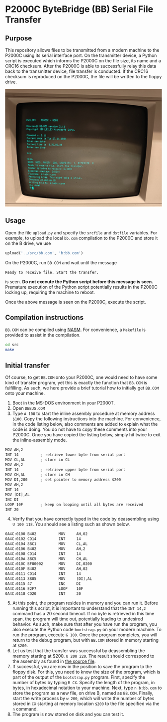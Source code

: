 # P2000C ByteBridge (BB) Serial File Transfer

## Purpose
This repository allows files to be transmitted from a modern machine to the
P2000C using its serial interface port. On the transmitter device, a Python
script is executed which informs the P2000C on the file size, its name and a
CRC16 checksum. After the P2000C is able to successfully relay this data back to
the transmitter device, file transfer is conducted. If the CRC16 checksum is
reproduced on the P2000C, the file will be written to the floppy drive.

![file transfer over P2000C](img/p2000c-bytebridge-transfer.jpg)

## Usage

Open the file `upload.py` and specify the `srcfile` and `dstfile` variables. For
example, to upload the local `bb.com` compilation to the P2000C and store it
on the B drive, we use

```python
upload('../src/bb.com', 'b:bb.com')
```

On the P2000C, run `BB.COM` and wait until the message

```
Ready to receive file. Start the transfer.
```

is seen. **Do not execute the Python script before this message is seen.**
Premature execution of the Python script potentially results in the P2000C
locking up, requiring the machine to reboot.

Once the above message is seen on the P2000C, execute the script.

## Compilation instructions

`BB.COM` can be compiled using [NASM](https://www.nasm.us/). For convenience,
a `Makefile` is provided to assist in the compilation.

```bash
cd src
make
```

## Initial transfer

Of course, to get `BB.COM` onto your P2000C, one would need to have some kind of
transfer program, yet this is exactly the function that `BB.COM` is fulfilling.
As such, we here provide a brief tutorial how to initially get `BB.COM` onto
your machine.

1. Boot in the MS-DOS environment in your P2000T.
2. Open `DEBUG.COM`
3. Type `A 100` to start the inline assembly procedure at memory address `$100`.
   Copy the following instructions into the machine. For convenience, in the
   code listing below, also comments are added to explain what the code is
   doing. You do not have to copy these comments into your P2000C. Once you have
   copied the listing below, simply hit <ENTER> twice to exit the
   inline-assembly mode.

```
MOV AH,2
INT 14          ; retrieve lower byte from serial port
MOV CL,AL       ; store in CL
MOV AH,2        
INT 14          ; retrieve upper byte from serial port
MOV CH,AL       ; store in CH
MOV DI,200      ; set pointer to memory address $200
MOV AH,2
INT 14
MOV [DI],AL
INC DI
LOOP 10F        ; keep on looping until all bytes are received
INT 20
```

4. Verify that you have correctly typed in the code by deassembling using
   `U 100 118`. You should see a listing such as shown below.

```
0A4C:0100 B402          MOV     AH,02
0A4C:0102 CD14          INT     14
0A4C:0104 88C1          MOV     CL,AL
0A4C:0106 B402          MOV     AH,2
0A4C:0108 CD14          INT     14
0A4C:010A 88C5          MOV     CH,AL
0A4C:010C BF00002       MOV     DI,0200
0A4C:010F B402          MOV     AH,02
0A4C:0111 CD14          INT     14
0A4C:0113 8805          MOV     [DI],AL
0A4C:0115 47            INC     DI
0A4C:0116 E2F7          LOOP    10F
0A4C:0118 CD20          INT     20
```

5. At this point, the program resides in memory and you can run it. Before
   running this script, it is important to understand that the `INT 14,2`
   command has a 20 second timeout. If no byte is retrieved in this time span,
   the program will time out, potentially leading to undesired behavior. As
   such, make sure that after you have run the program, you also execute the
   Python code `bootstrap.py` on your modern machine. To run the program,
   execute `G 100`. Once the program completes, you will return to the debug
   program, but with `BB.COM` stored in memory starting at `$200`.
6. Let us test that the transfer was successful by deassembling the memory
   starting at $200. `U 200 220`. The result should correspond to the assembly
   as found in [the source file](src/bb.asm).
7. If successful, you are now in the position to save the program to the floppy
   disk. For this, you need to know the size of the program, which is part of
   the output of the `bootstrap.py` program. First, specify the number of bytes
   by typing `R CX`. Specify the length of the program, in bytes, in hexadecimal
   notation to your machine. Next, type `n b:bb.com` to store the program as a
   new file, on drive B, named as `BB.COM`. Finally, start the write process
   by `w 200`, which will write the number of bytes stored in `CX` starting at
   memory location `$200` to the file specified via the `n` command.
8. The program is now stored on disk and you can test it.